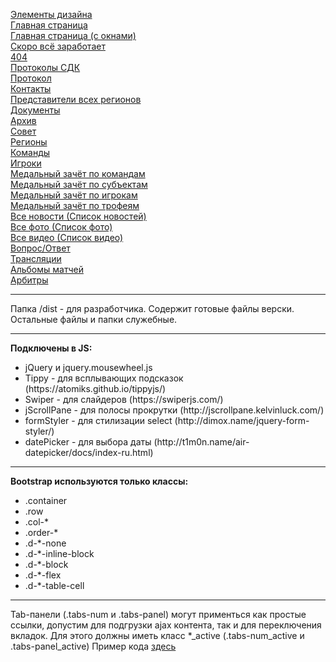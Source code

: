 <a href="https://sportnoise.github.io/nhl/dist/elem.html">Элементы дизайна</a><br>
<a href="https://sportnoise.github.io/nhl/dist/index.html">Главная страница</a><br>
<a href="https://sportnoise.github.io/nhl/dist/index-window.html">Главная страница (с окнами)</a><br>
<a href="https://sportnoise.github.io/nhl/dist/soon.html">Скоро всё заработает</a><br>
<a href="https://sportnoise.github.io/nhl/dist/404.html">404</a><br>
<a href="https://sportnoise.github.io/nhl/dist/protocols.html">Протоколы СДК</a><br>
<a href="https://sportnoise.github.io/nhl/dist/protocol.html">Протокол</a><br>
<a href="https://sportnoise.github.io/nhl/dist/contacts.html">Контакты</a><br>
<a href="https://sportnoise.github.io/nhl/dist/representatives.html">Представители всех регионов</a><br>
<a href="https://sportnoise.github.io/nhl/dist/docs.html">Документы</a><br>
<a href="https://sportnoise.github.io/nhl/dist/archive.html">Архив</a><br>
<a href="https://sportnoise.github.io/nhl/dist/council.html">Совет</a><br>
<a href="https://sportnoise.github.io/nhl/dist/regions.html">Регионы</a><br>
<a href="https://sportnoise.github.io/nhl/dist/teams.html">Команды</a><br>
<a href="https://sportnoise.github.io/nhl/dist/players.html">Игроки</a><br>
<a href="https://sportnoise.github.io/nhl/dist/medal-one.html">Медальный зачёт по командам</a><br>
<a href="https://sportnoise.github.io/nhl/dist/medal-two.html">Медальный зачёт по субъектам</a><br>
<a href="https://sportnoise.github.io/nhl/dist/medal-three.html">Медальный зачёт по игрокам</a><br>
<a href="https://sportnoise.github.io/nhl/dist/medal-four.html">Медальный зачёт по трофеям</a><br>
<a href="https://sportnoise.github.io/nhl/dist/news-list.html">Все новости (Список новостей)</a><br>
<a href="https://sportnoise.github.io/nhl/dist/photo-list.html">Все фото (Список фото)</a><br>
<a href="https://sportnoise.github.io/nhl/dist/video-list.html">Все видео (Список видео)</a><br>
<a href="https://sportnoise.github.io/nhl/dist/faq.html">Вопрос/Ответ</a><br>
<a href="https://sportnoise.github.io/nhl/dist/broadcast.html">Трансляции</a><br>
<a href="https://sportnoise.github.io/nhl/dist/album.html">Альбомы матчей</a><br>
<a href="https://sportnoise.github.io/nhl/dist/arbitrators.html">Арбитры</a><br>

<hr>

Папка /dist - для разработчика. Содержит готовые файлы верски. Остальные файлы и папки служебные.

<hr>

<b>Подключены в JS:</b><br>
<ul>
    <li>jQuery и jquery.mousewheel.js</li>
    <li>Tippy - для всплывающих подсказок (https://atomiks.github.io/tippyjs/)</li>
    <li>Swiper - для слайдеров (https://swiperjs.com/)</li>
    <li>jScrollPane - для полосы прокрутки (http://jscrollpane.kelvinluck.com/)</li>
    <li>formStyler - для стилизации select (http://dimox.name/jquery-form-styler/)</li>
    <li>datePicker - для выбора даты (http://t1m0n.name/air-datepicker/docs/index-ru.html)</li>
</ul>

<hr>

<b>Bootstrap используются только классы:</b><br>
<ul>
    <li>.container</li>
    <li>.row</li>
    <li>.col-*</li>
    <li>.order-*</li>
    <li>.d-*-none</li>
    <li>.d-*-inline-block</li>
    <li>.d-*-block</li>
    <li>.d-*-flex</li>
    <li>.d-*-table-cell</li>
</ul>

<hr>

Tab-панели (.tabs-num и .tabs-panel) могут применться как простые ссылки, допустим для подгрузки ajax контента, так и для переключения вкладок. Для этого должны иметь класс *_active (.tabs-num_active и .tabs-panel_active) Пример кода <a href="https://sportnoise.github.io/nhl/dist/elem.html">здесь</a>